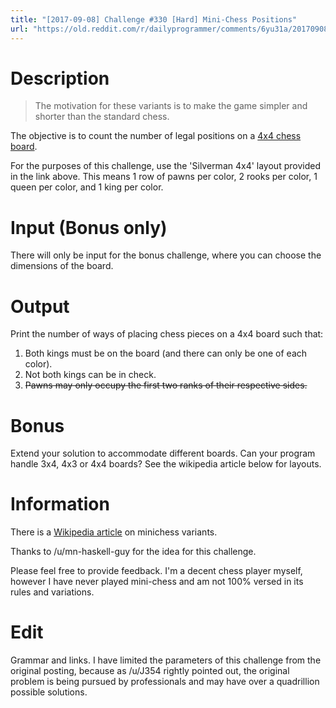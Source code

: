 ```yaml
---
title: "[2017-09-08] Challenge #330 [Hard] Mini-Chess Positions"
url: "https://old.reddit.com/r/dailyprogrammer/comments/6yu31a/20170908_challenge_330_hard_minichess_positions/"
---
```


# Description

> The motivation for these variants is to make the game simpler and shorter than the standard chess.

The objective is to count the number of legal positions on a [4x4 chess board](https://en.wikipedia.org/wiki/Minichess).

For the purposes of this challenge, use the 'Silverman 4x4' layout provided in the link above. This means 1 row of pawns per color, 2 rooks per color, 1 queen per color, and 1 king per color.

# Input (Bonus only)

There will only be input for the bonus challenge, where you can choose the dimensions of the board.

# Output

Print the number of ways of placing chess pieces on a 4x4 board such that:

1. Both kings must be on the board (and there can only be one of each color).
2. Not both kings can be in check.
3. ~~Pawns may only occupy the first two ranks of their respective sides.~~

# Bonus

Extend your solution to accommodate different boards. Can your program handle 3x4, 4x3 or 4x4 boards? See the wikipedia article below for layouts.

# Information

There is a [Wikipedia article](https://en.wikipedia.org/wiki/Minichess) on minichess variants.

Thanks to /u/mn-haskell-guy for the idea for this challenge.

Please feel free to provide feedback. I'm a decent chess player myself, however I have never played mini-chess and am not 100% versed in its rules and variations. 

# Edit

Grammar and links. I have limited the parameters of this challenge from the original posting, because as /u/J354 rightly pointed out, the original problem is being pursued by professionals and may have over a quadrillion possible solutions.